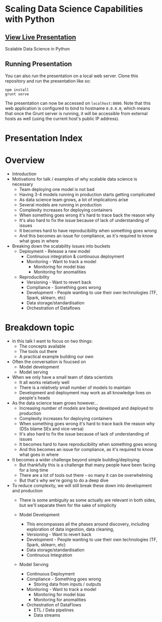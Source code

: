 # Scaling Data Science Capabilities with Python

## [View Live Presentation](https://axsauze.github.io/scalable-data-science/#/)

Scalable Data Science in Python

## Running Presentation

You can also run the presentation on a local web server. Clone this repository and run the presentation like so:

```
npm install
grunt serve
```

The presentation can now be accessed on `localhost:8080`. Note that this web application is configured to bind to hostname `0.0.0.0`, which means that once the Grunt server is running, it will be accessible from external hosts as well (using the current host's public IP address).

# Presentation Index

# Overview
* Introduction
* Motivations for talk / examples of why scalable data science is necessary
    * Team deploying one model is not bad
    * Having 3-4 models running in production starts getting complicated
    * As data science team grows, a lot of implications arise
    * Several models are running in production
    * Complexity increases for deploying containers
    * When something goes wrong it's hard to trace back the reason why
    * It's also hard to fix the issue because of lack of understanding of issues
    * It becomes hard to have reproducibility when something goes wrong
    * And this becomes an issue for compliance, as it's required to know what goes in where
* Breaking down the scalability issues into buckets
    * Deployment - Release a new model
        * Continuous integration & continuous deployment
        * Monitoring - Want to track a model
            * Monitoring for model bias
            * Monitoring for anomalities
    * Reproducibility
        * Versioning - Want to revert back
        * Compliance - Something goes wrong
        * Development - People wanting to use their own technologies (TF, Spark, sklearn, etc)
        * Data storage/standardisation
        * Orchestration of Dataflows


# Breakdown topic

* In this talk I want to focus on two things:
    * The concepts available 
    * The tools out there
    * A practical example building our own
* Often the conversation is foucsed on 
    * Model development
    * Model serving
* When we only have a small team of data scientists
    * It all works relatively well
    * There is a relatively small number of models to maintain
    * Development and deployment may work as all knowledge lives on people's heads
* As the data science team grows however...
    * Increasing number of models are being developed and deployed to production
    * Complexity increases for deploying containers
    * When something goes wrong it's hard to trace back the reason why (DSs blame SEs and vice-versa)
    * It's also hard to fix the issue because of lack of understanding of issues
    * It becomes hard to have reproducibility when something goes wrong
    * And this becomes an issue for compliance, as it's required to know what goes in where
* It becomes a wider challenge beyond simple building/deploying
    * But thankfully this is a challenge that many people have been facing for a long time
    * There are a lot of tools out there - so many it can be overwhelming
    * But that's why we're going to do a deep dive 
* To reduce complexity, we will still break these down into development and production
    * There is some ambiguity as some actually are relevant in both sides, but we'll separate them for the sake of simplicity
    * Model Development 
        * This encompasses all the phases around discovery, including exploration of data ingestion, data cleaning, 
        * Versioning - Want to revert back
        * Development - People wanting to use their own technologies (TF, Spark, sklearn, etc)
        * Data storage/standardisation
        * Continuous Integration

    * Model Serving 
        * Continuous Deployment 
        * Compliance - Something goes wrong
            * Storing data from inputs / outputs
        * Monitoring - Want to track a model
            * Monitoring for model bias
            * Monitoring for anomalities
        * Orchestration of DataFlows
            * ETL / Data pipelines
            * Data streams

    




